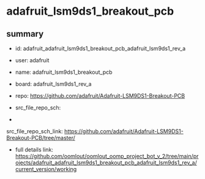 # adafruit_lsm9ds1_breakout_pcb
 
## summary 
* id: adafruit_adafruit_lsm9ds1_breakout_pcb_adafruit_lsm9ds1_rev_a
* user: adafruit
* name: adafruit_lsm9ds1_breakout_pcb
* board: adafruit_lsm9ds1_rev_a
* repo: https://github.com/adafruit/Adafruit-LSM9DS1-Breakout-PCB



* src_file_repo_sch: 
*
 src_file_repo_sch_link: https://github.com/adafruit/Adafruit-LSM9DS1-Breakout-PCB/tree/master/
* full details link: https://github.com/oomlout/oomlout_oomp_project_bot_v_2/tree/main/projects/adafruit_adafruit_lsm9ds1_breakout_pcb_adafruit_lsm9ds1_rev_a/current_version/working  







